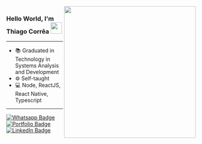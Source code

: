 
<img align="right" src="https://raw.githubusercontent.com/MicaelliMedeiros/micaellimedeiros/master/image/computer-illustration.png" width="350"/>

### Hello World, I'm Thiago Corrêa <img src="https://cdn-icons-png.flaticon.com/512/560/560216.png" width="30px"> 
--- 
- 📚 Graduated in Technology in Systems Analysis and Development
- ⚙️ Self-taught
- 💻 Node, ReactJS, React Native, Typescript
---
[![Whatsapp Badge](https://img.shields.io/badge/-WhatsApp-02B700?style=for-the-badge&labelColor=02B700&logo=whatsapp&logoColor=white&link=https://wa.me/926154616)](https://wa.me/926154616)
[![Portfolio Badge](https://img.shields.io/badge/-website-000000?style=for-the-badge&labelColor=000000&logo=About.me&logoColor=white&link=https://symphonious-piroshki-b2a6b2.netlify.app/)](https://symphonious-piroshki-b2a6b2.netlify.app/)
[![LinkedIn Badge](https://img.shields.io/badge/-LinkedIn-0077B5?style=for-the-badge&labelColor=0077B5&logo=linkedin&logoColor=white&link=https://symphonious-piroshki-b2a6b2.netlify.app/)](https://symphonious-piroshki-b2a6b2.netlify.app/)
 


<!--
**thiagox1/thiagox1** is a ✨ _special_ ✨ repository because its `README.md` (this file) appears on your GitHub profile.

Here are some ideas to get you started:

- 🔭 I’m currently working on ...
- 🌱 I’m currently learning ...
- 👯 I’m looking to collaborate on ...
- 🤔 I’m looking for help with ...
- 💬 Ask me about ...
- 📫 How to reach me: ...
- 😄 Pronouns: ...
- ⚡ Fun fact: ...
-->
